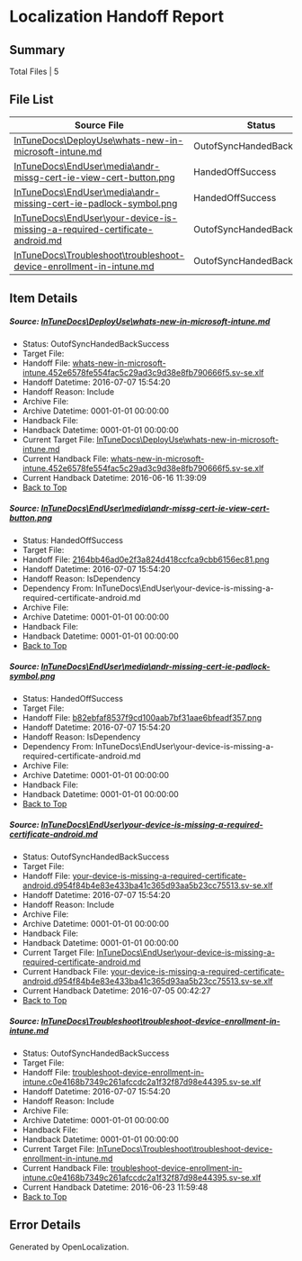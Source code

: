 # <a name='report-top'></a> Localization Handoff Report

## Summary
 Total Files | 5

## File List
 Source File | Status | Details 
 ----------- | ------ | ------- 
 [InTuneDocs\DeployUse\whats-new-in-microsoft-intune.md](https://github.com/Microsoft/IntuneDocs-pr/blob/f6188166179ea9927b7e63fa62c952177dd7b896/InTuneDocs/DeployUse/whats-new-in-microsoft-intune.md) | OutofSyncHandedBackSuccess | [Details](#e345cbfc295add0e0e7896c70a817e02c1bf3444259)
 [InTuneDocs\EndUser\media\andr-missg-cert-ie-view-cert-button.png](https://github.com/Microsoft/IntuneDocs-pr/blob/f6188166179ea9927b7e63fa62c952177dd7b896/InTuneDocs/EndUser/media/andr-missg-cert-ie-view-cert-button.png) | HandedOffSuccess | [Details](#2164bb46ad0e2f3a824d418ccfca9cbb6156ec81346)
 [InTuneDocs\EndUser\media\andr-missing-cert-ie-padlock-symbol.png](https://github.com/Microsoft/IntuneDocs-pr/blob/f6188166179ea9927b7e63fa62c952177dd7b896/InTuneDocs/EndUser/media/andr-missing-cert-ie-padlock-symbol.png) | HandedOffSuccess | [Details](#b82ebfaf8537f9cd100aab7bf31aae6bfeadf357348)
 [InTuneDocs\EndUser\your-device-is-missing-a-required-certificate-android.md](https://github.com/Microsoft/IntuneDocs-pr/blob/f6188166179ea9927b7e63fa62c952177dd7b896/InTuneDocs/EndUser/your-device-is-missing-a-required-certificate-android.md) | OutofSyncHandedBackSuccess | [Details](#35c29b94c0be0fd32b63de9bee827c058321098c479)
 [InTuneDocs\Troubleshoot\troubleshoot-device-enrollment-in-intune.md](https://github.com/Microsoft/IntuneDocs-pr/blob/4976636270c0ec9b78e5c2363137313d9788a668/InTuneDocs/Troubleshoot/troubleshoot-device-enrollment-in-intune.md) | OutofSyncHandedBackSuccess | [Details](#26e5b128abcc508fab0c7c9c7c437a89037abb551163)

## Item Details
##### <a name='e345cbfc295add0e0e7896c70a817e02c1bf3444259'></a> Source: [InTuneDocs\DeployUse\whats-new-in-microsoft-intune.md](https://github.com/Microsoft/IntuneDocs-pr/blob/f6188166179ea9927b7e63fa62c952177dd7b896/InTuneDocs/DeployUse/whats-new-in-microsoft-intune.md)
* Status: OutofSyncHandedBackSuccess
* Target File: 
* Handoff File: [whats-new-in-microsoft-intune.452e6578fe554fac5c29ad3c9d38e8fb790666f5.sv-se.xlf](https://github.com/Microsoft/EM.handoff/blob/01d6c4fdf1327f86c829e9e8a5fbaff1d8deda42/ol-handoff/Microsoft/IntuneDocs-pr.sv-se/master/whats-new-in-microsoft-intune.452e6578fe554fac5c29ad3c9d38e8fb790666f5.sv-se.xlf)
* Handoff Datetime: 2016-07-07 15:54:20
* Handoff Reason: Include
* Archive File: 
* Archive Datetime: 0001-01-01 00:00:00
* Handback File: 
* Handback Datetime: 0001-01-01 00:00:00
* Current Target File: [InTuneDocs\DeployUse\whats-new-in-microsoft-intune.md](https://github.com/Microsoft/IntuneDocs-pr.sv-se/blob/0cf38c378b4c4e359431a15e74361df1291efe03/InTuneDocs/DeployUse/whats-new-in-microsoft-intune.md)
* Current Handback File: [whats-new-in-microsoft-intune.452e6578fe554fac5c29ad3c9d38e8fb790666f5.sv-se.xlf](https://github.com/Microsoft/EM.handback/blob/0a1ac1b55c48205bb520643bb99c6e03db3e687e/ol-handback/Microsoft/IntuneDocs-pr.sv-se/master/whats-new-in-microsoft-intune.452e6578fe554fac5c29ad3c9d38e8fb790666f5.sv-se.xlf)
* Current Handback Datetime: 2016-06-16 11:39:09
* [Back to Top](#report-top)

##### <a name='2164bb46ad0e2f3a824d418ccfca9cbb6156ec81346'></a> Source: [InTuneDocs\EndUser\media\andr-missg-cert-ie-view-cert-button.png](https://github.com/Microsoft/IntuneDocs-pr/blob/f6188166179ea9927b7e63fa62c952177dd7b896/InTuneDocs/EndUser/media/andr-missg-cert-ie-view-cert-button.png)
* Status: HandedOffSuccess
* Target File: 
* Handoff File: [2164bb46ad0e2f3a824d418ccfca9cbb6156ec81.png](https://github.com/Microsoft/EM.handoff/blob/01d6c4fdf1327f86c829e9e8a5fbaff1d8deda42/ol-handoff/Microsoft/IntuneDocs-pr.sv-se/master/2164bb46ad0e2f3a824d418ccfca9cbb6156ec81.png)
* Handoff Datetime: 2016-07-07 15:54:20
* Handoff Reason: IsDependency
* Dependency From: InTuneDocs\EndUser\your-device-is-missing-a-required-certificate-android.md
* Archive File: 
* Archive Datetime: 0001-01-01 00:00:00
* Handback File: 
* Handback Datetime: 0001-01-01 00:00:00
* [Back to Top](#report-top)

##### <a name='b82ebfaf8537f9cd100aab7bf31aae6bfeadf357348'></a> Source: [InTuneDocs\EndUser\media\andr-missing-cert-ie-padlock-symbol.png](https://github.com/Microsoft/IntuneDocs-pr/blob/f6188166179ea9927b7e63fa62c952177dd7b896/InTuneDocs/EndUser/media/andr-missing-cert-ie-padlock-symbol.png)
* Status: HandedOffSuccess
* Target File: 
* Handoff File: [b82ebfaf8537f9cd100aab7bf31aae6bfeadf357.png](https://github.com/Microsoft/EM.handoff/blob/01d6c4fdf1327f86c829e9e8a5fbaff1d8deda42/ol-handoff/Microsoft/IntuneDocs-pr.sv-se/master/b82ebfaf8537f9cd100aab7bf31aae6bfeadf357.png)
* Handoff Datetime: 2016-07-07 15:54:20
* Handoff Reason: IsDependency
* Dependency From: InTuneDocs\EndUser\your-device-is-missing-a-required-certificate-android.md
* Archive File: 
* Archive Datetime: 0001-01-01 00:00:00
* Handback File: 
* Handback Datetime: 0001-01-01 00:00:00
* [Back to Top](#report-top)

##### <a name='35c29b94c0be0fd32b63de9bee827c058321098c479'></a> Source: [InTuneDocs\EndUser\your-device-is-missing-a-required-certificate-android.md](https://github.com/Microsoft/IntuneDocs-pr/blob/f6188166179ea9927b7e63fa62c952177dd7b896/InTuneDocs/EndUser/your-device-is-missing-a-required-certificate-android.md)
* Status: OutofSyncHandedBackSuccess
* Target File: 
* Handoff File: [your-device-is-missing-a-required-certificate-android.d954f84b4e83e433ba41c365d93aa5b23cc75513.sv-se.xlf](https://github.com/Microsoft/EM.handoff/blob/01d6c4fdf1327f86c829e9e8a5fbaff1d8deda42/ol-handoff/Microsoft/IntuneDocs-pr.sv-se/master/your-device-is-missing-a-required-certificate-android.d954f84b4e83e433ba41c365d93aa5b23cc75513.sv-se.xlf)
* Handoff Datetime: 2016-07-07 15:54:20
* Handoff Reason: Include
* Archive File: 
* Archive Datetime: 0001-01-01 00:00:00
* Handback File: 
* Handback Datetime: 0001-01-01 00:00:00
* Current Target File: [InTuneDocs\EndUser\your-device-is-missing-a-required-certificate-android.md](https://github.com/Microsoft/IntuneDocs-pr.sv-se/blob/aee7181413da55b55b3b900a56174c53fee5131b/InTuneDocs/EndUser/your-device-is-missing-a-required-certificate-android.md)
* Current Handback File: [your-device-is-missing-a-required-certificate-android.d954f84b4e83e433ba41c365d93aa5b23cc75513.sv-se.xlf](https://github.com/Microsoft/EM.handback/blob/4806c24a6c10eec084cb6db2083d7789412a0e14/ol-handback/Microsoft/IntuneDocs-pr.sv-se/master/your-device-is-missing-a-required-certificate-android.d954f84b4e83e433ba41c365d93aa5b23cc75513.sv-se.xlf)
* Current Handback Datetime: 2016-07-05 00:42:27
* [Back to Top](#report-top)

##### <a name='26e5b128abcc508fab0c7c9c7c437a89037abb551163'></a> Source: [InTuneDocs\Troubleshoot\troubleshoot-device-enrollment-in-intune.md](https://github.com/Microsoft/IntuneDocs-pr/blob/4976636270c0ec9b78e5c2363137313d9788a668/InTuneDocs/Troubleshoot/troubleshoot-device-enrollment-in-intune.md)
* Status: OutofSyncHandedBackSuccess
* Target File: 
* Handoff File: [troubleshoot-device-enrollment-in-intune.c0e4168b7349c261afccdc2a1f32f87d98e44395.sv-se.xlf](https://github.com/Microsoft/EM.handoff/blob/01d6c4fdf1327f86c829e9e8a5fbaff1d8deda42/ol-handoff/Microsoft/IntuneDocs-pr.sv-se/master/troubleshoot-device-enrollment-in-intune.c0e4168b7349c261afccdc2a1f32f87d98e44395.sv-se.xlf)
* Handoff Datetime: 2016-07-07 15:54:20
* Handoff Reason: Include
* Archive File: 
* Archive Datetime: 0001-01-01 00:00:00
* Handback File: 
* Handback Datetime: 0001-01-01 00:00:00
* Current Target File: [InTuneDocs\Troubleshoot\troubleshoot-device-enrollment-in-intune.md](https://github.com/Microsoft/IntuneDocs-pr.sv-se/blob/8be61f89c33e77cc84e847a6615ac03c68d7c68b/InTuneDocs/Troubleshoot/troubleshoot-device-enrollment-in-intune.md)
* Current Handback File: [troubleshoot-device-enrollment-in-intune.c0e4168b7349c261afccdc2a1f32f87d98e44395.sv-se.xlf](https://github.com/Microsoft/EM.handback/blob/a23bfe5e7a4eec67181ed8f06b71275cec0f3389/ol-handback/Microsoft/IntuneDocs-pr.sv-se/master/troubleshoot-device-enrollment-in-intune.c0e4168b7349c261afccdc2a1f32f87d98e44395.sv-se.xlf)
* Current Handback Datetime: 2016-06-23 11:59:48
* [Back to Top](#report-top)


## Error Details

Generated by OpenLocalization.
